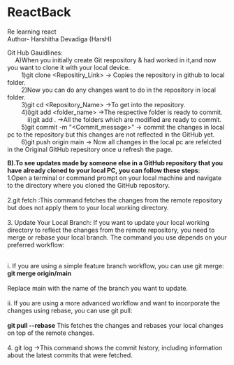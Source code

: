 # ReactBack
Re learning react
<br>Author- Harshitha Devadiga (HarsH)

Git Hub Gauidlines:
<br>&emsp;
A)When you initially create Git respository & had worked in it,and now you want to clone it with your local device.
          <br>&emsp;&emsp;
1)git clone <Repositiry_Link> -> Copies the repository in github to local folder.
          <br>&emsp;&emsp;
2)Now you can do any changes want to do in the repository in local folder.
		<br>&emsp;&emsp;
3)git cd <Repository_Name> ->To get into the repository.
		<br>&emsp;&emsp;
4)i)git add <folder_name> ->The respective folder is ready to commit.
 		<br>&emsp;&emsp;&emsp;
  ii)git add . ->All the folders which are modified are ready to commit.
		<br>&emsp;&emsp;
5)git commit -m "<Commit_message>" -> commit the changes in local pc to the repository but this changes are not reflected in the GitHub yet.
		<br>&emsp;&emsp;
6)git push origin main -> Now all changes in the local pc are refelcted in the Original GitHub repesitory once u refresh the page.


<b>B).To see updates made by someone else in a GitHub repository that you have already cloned to your local PC, you can follow these steps</b>:
&emsp;&emsp;
<br>1.Open a terminal or command prompt on your local machine and navigate to the directory where you cloned the GitHub repository.<br>
<br>2.git fetch :This command fetches the changes from the remote repository but does not apply them to your local working directory.</br>
<br>3. Update Your Local Branch:
If you want to update your local working directory to reflect the changes from the remote repository, you need to merge or rebase your local branch. The command you use depends on your preferred workflow:<br>

<br>i. If you are using a simple feature branch workflow, you can use git merge:
<b>git merge origin/main</b></br>
<br>Replace main with the name of the branch you want to update.</br>
<br>ii. If you are using a more advanced workflow and want to incorporate the changes using rebase, you can use git pull:</br>
<br><b>git pull --rebase</b>
This fetches the changes and rebases your local changes on top of the remote changes.<br>
<br>4. git log ->This command shows the commit history, including information about the latest commits that were fetched.</br>
